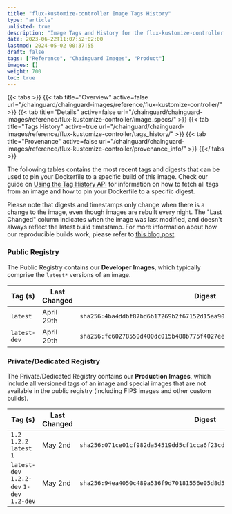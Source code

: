 ```yaml
---
title: "flux-kustomize-controller Image Tags History"
type: "article"
unlisted: true
description: "Image Tags and History for the flux-kustomize-controller Chainguard Image"
date: 2023-06-22T11:07:52+02:00
lastmod: 2024-05-02 00:37:55
draft: false
tags: ["Reference", "Chainguard Images", "Product"]
images: []
weight: 700
toc: true
---
```


{{< tabs >}}
{{< tab title="Overview" active=false url="/chainguard/chainguard-images/reference/flux-kustomize-controller/" >}}
{{< tab title="Details" active=false url="/chainguard/chainguard-images/reference/flux-kustomize-controller/image_specs/" >}}
{{< tab title="Tags History" active=true url="/chainguard/chainguard-images/reference/flux-kustomize-controller/tags_history/" >}}
{{< tab title="Provenance" active=false url="/chainguard/chainguard-images/reference/flux-kustomize-controller/provenance_info/" >}}
{{</ tabs >}}

The following tables contains the most recent tags and digests that can be used to pin your Dockerfile to a specific build of this image. Check our guide on [Using the Tag History API](/chainguard/chainguard-images/using-the-tag-history-api/) for information on how to fetch all tags from an image and how to pin your Dockerfile to a specific digest.

Please note that digests and timestamps only change when there is a change to the image, even though images are rebuilt every night. The "Last Changed" column indicates when the image was last modified, and doesn't always reflect the latest build timestamp. For more information about how our reproducible builds work, please refer to [this blog post](https://www.chainguard.dev/unchained/reproducing-chainguards-reproducible-image-builds).

### Public Registry
The Public Registry contains our **Developer Images**, which typically comprise the `latest*` versions of an image.

| Tag (s)       | Last Changed | Digest                                                                    |
|---------------|--------------|---------------------------------------------------------------------------|
|  `latest`     | April 29th   | `sha256:4ba4ddbf87bd6b17269b2f67152d15aa908192b7b9ddc12f82a418fa48b63b86` |
|  `latest-dev` | April 29th   | `sha256:fc60278550d400dc015b488b775f4027eed59b1acfa570ae5d829da9d2a09326` |


### Private/Dedicated Registry
The Private/Dedicated Registry contains our **Production Images**, which include all versioned tags of an image and special images that are not available in the public registry (including FIPS images and other custom builds).

| Tag (s)                                     | Last Changed | Digest                                                                    |
|---------------------------------------------|--------------|---------------------------------------------------------------------------|
|  `1.2` `1.2.2` `latest` `1`                 | May 2nd      | `sha256:071ce01cf982da54519dd5cf1cca6f23cd0c17a4d94b3358ef6a36e838f31182` |
|  `latest-dev` `1.2.2-dev` `1-dev` `1.2-dev` | May 2nd      | `sha256:94ea4050c489a536f9d70181556e05d8d522a91a10988e0ad701f20e731b9595` |


